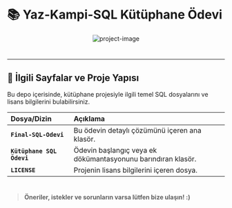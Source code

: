 # 📚 Yaz-Kampi-SQL Kütüphane Ödevi

<p align="center"><img src="https://socialify.git.ci/epbalaban01/Yaz-Kampi-SQL/image?name=1&amp;owner=1&amp;theme=Light" alt="project-image"></p>

#
---

## 🔗 İlgili Sayfalar ve Proje Yapısı

Bu depo içerisinde, kütüphane projesiyle ilgili temel SQL dosyalarını ve lisans bilgilerini bulabilirsiniz.

| Dosya/Dizin | Açıklama |
| :--- | :--- |
| **`Final-SQL-Odevi`** | Bu ödevin detaylı çözümünü içeren ana klasör. |
| **`Kütüphane SQL Ödevi`** | Ödevin başlangıç veya ek dökümantasyonunu barındıran klasör. |
| **`LICENSE`** | Projenin lisans bilgilerini içeren dosya. |


#
> <b>Öneriler, istekler ve sorunların varsa lütfen bize ulaşın! :)</b>
